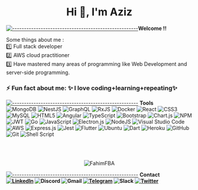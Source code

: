 <h1 align="center">Hi 👋, I'm Aziz</h1>

[![-----------------------------------------------------](
https://raw.githubusercontent.com/andreasbm/readme/master/assets/lines/aqua.png)](https://github.com/certyfreak?tab=repositories)<b>Welcome !! </b><br/>

Some things about me :<br/>
:one: Full stack developer<br/>
:two: AWS cloud practitioner<br/>
:three: Have mastered many areas of programming like Web Development and server-side programming.<br/>

 ### ⚡ Fun fact about me: ✨ I love coding+learning+repeating✨ 


[![-----------------------------------------------------](
https://raw.githubusercontent.com/andreasbm/readme/master/assets/lines/aqua.png)](https://github.com/certyfreak?tab=repositories)
<b>Tools</b> <br/>
![MongoDB](https://img.shields.io/badge/MongoDB-%234ea94b.svg?style=for-the-badge&logo=mongodb&logoColor=white)
![NestJS](https://img.shields.io/badge/nestjs-%23E0234E.svg?style=for-the-badge&logo=nestjs&logoColor=white)
![GraphQL](https://img.shields.io/badge/-GraphQL-E10098?style=for-the-badge&logo=graphql&logoColor=white)
![RxJS](https://img.shields.io/badge/rxjs-%23B7178C.svg?style=for-the-badge&logo=reactivex&logoColor=white)
![Docker](https://img.shields.io/badge/docker-%230db7ed.svg?style=for-the-badge&logo=docker&logoColor=white)
![React](https://img.shields.io/badge/react-%2320232a.svg?style=for-the-badge&logo=react&logoColor=%2361DAFB)
![CSS3](https://img.shields.io/badge/css3-%231572B6.svg?style=for-the-badge&logo=css3&logoColor=white)
![MySQL](https://img.shields.io/badge/mysql-%2300f.svg?style=for-the-badge&logo=mysql&logoColor=white)
![HTML5](https://img.shields.io/badge/html5-%23E34F26.svg?style=for-the-badge&logo=html5&logoColor=white)
![Angular](https://img.shields.io/badge/angular-%23DD0031.svg?style=for-the-badge&logo=angular&logoColor=white)
![TypeScript](https://img.shields.io/badge/typescript-%23007ACC.svg?style=for-the-badge&logo=typescript&logoColor=white)
![Bootstrap](https://img.shields.io/badge/bootstrap-%23563D7C.svg?style=for-the-badge&logo=bootstrap&logoColor=white)
![Chart.js](https://img.shields.io/badge/chart.js-F5788D.svg?style=for-the-badge&logo=chart.js&logoColor=white)
![NPM](https://img.shields.io/badge/NPM-%23000000.svg?style=for-the-badge&logo=npm&logoColor=white)
![JWT](https://img.shields.io/badge/JWT-black?style=for-the-badge&logo=JSON%20web%20tokens)
![Go](https://img.shields.io/badge/go-%2300ADD8.svg?style=for-the-badge&logo=go&logoColor=white)
![JavaScript](https://img.shields.io/badge/javascript-%23323330.svg?style=for-the-badge&logo=javascript&logoColor=%23F7DF1E)
![Electron.js](https://img.shields.io/badge/Electron-191970?style=for-the-badge&logo=Electron&logoColor=white)
![NodeJS](https://img.shields.io/badge/node.js-6DA55F?style=for-the-badge&logo=node.js&logoColor=white)
![Visual Studio Code](https://img.shields.io/badge/Visual%20Studio%20Code-0078d7.svg?style=for-the-badge&logo=visual-studio-code&logoColor=white)
![AWS](https://img.shields.io/badge/AWS-%23FF9900.svg?style=for-the-badge&logo=amazon-aws&logoColor=white)
![Express.js](https://img.shields.io/badge/express.js-%23404d59.svg?style=for-the-badge&logo=express&logoColor=%2361DAFB)
![Jest](https://img.shields.io/badge/-jest-%23C21325?style=for-the-badge&logo=jest&logoColor=white)
![Flutter](https://img.shields.io/badge/Flutter-%2302569B.svg?style=for-the-badge&logo=Flutter&logoColor=white)
![Ubuntu](https://img.shields.io/badge/Ubuntu-E95420?style=for-the-badge&logo=ubuntu&logoColor=white)
![Dart](https://img.shields.io/badge/dart-%230175C2.svg?style=for-the-badge&logo=dart&logoColor=white)
![Heroku](https://img.shields.io/badge/heroku-%23430098.svg?style=for-the-badge&logo=heroku&logoColor=white)
![GitHub](https://img.shields.io/badge/github-%23121011.svg?style=for-the-badge&logo=github&logoColor=white)
![Git](https://img.shields.io/badge/git-%23F05033.svg?style=for-the-badge&logo=git&logoColor=white)
![Shell Script](https://img.shields.io/badge/shell_script-%23121011.svg?style=for-the-badge&logo=gnu-bash&logoColor=white)

<br>
<br>
<p align='center'><img align="center" src="https://github-readme-streak-stats.herokuapp.com/?user=certyfreak" alt="FahimFBA" /></p>

[![-----------------------------------------------------](
https://raw.githubusercontent.com/andreasbm/readme/master/assets/lines/aqua.png)](https://github.com/certyfreak?tab=repositories)
<b>Contact<br/>
<a href="https://www.linkedin.com/in/azizalialhassan">![LinkedIn](https://img.shields.io/badge/linkedin-%230077B5.svg?style=for-the-badge&logo=linkedin&logoColor=white)</a>
<a>![Discord](https://img.shields.io/badge/%3CServer%3E-%237289DA.svg?style=for-the-badge&logo=discord&logoColor=white)</a>
<a>![Gmail](https://img.shields.io/badge/Gmail-D14836?style=for-the-badge&logo=gmail&logoColor=white)</a>
<a href="https://www.">![Telegram](https://img.shields.io/badge/Telegram-2CA5E0?style=for-the-badge&logo=telegram&logoColor=white)</a>
<a>![Slack](https://img.shields.io/badge/Slack-4A154B?style=for-the-badge&logo=slack&logoColor=white)</a>
<a href="https://www.twitter.com/certyfreak">![Twitter](https://img.shields.io/badge/Twitter-%231DA1F2.svg?style=for-the-badge&logo=Twitter&logoColor=white)</a>


